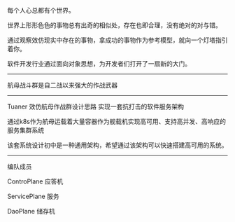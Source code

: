 每个人心总都有个世界。

世界上形形色色的事物总有出奇的相似处，存在也即合理，没有绝对的对与错。

通过观察效仿现实中存在的事物，拿成功的事物作为参考模型，就向一个灯塔指引着你。

软件开发行业通过面向对象思想，为开发者们打开了一扇新的大门。

---

航母战斗群是自二战以来强大的作战武器

---

Tuaner 效仿航母作战群设计思路 实现一套抗打击的软件服务架构

通过k8s作为航母运载着大量容器作为舰载机实现高可用、支持高并发、高响应的 服务集群系统

该套系统设计初中是一种通用架构，希望通过该架构可以快速搭建高可用的系统。

---

编队成员

ControPlane 应答机

ServicePlane 服务

DaoPlane 储存机

